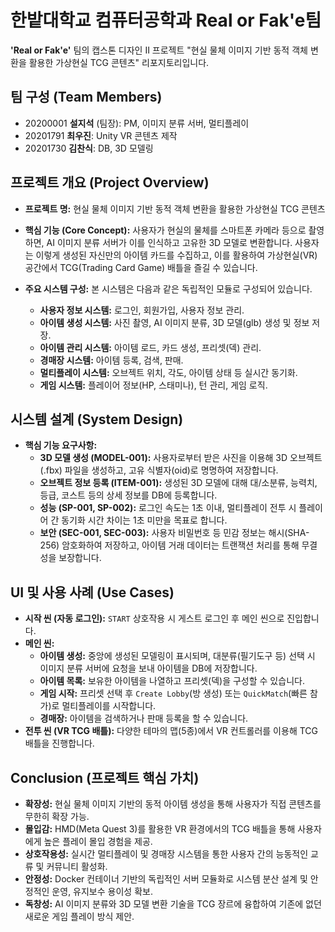 # 한밭대학교 컴퓨터공학과 Real or Fak'e팀

**'Real or Fak'e'** 팀의 캡스톤 디자인 II 프로젝트 "현실 물체 이미지 기반 동적 객체 변환을 활용한 가상현실 TCG 콘텐츠" 리포지토리입니다.

## 팀 구성 (Team Members)

* 20200001 **설지석** (팀장): PM, 이미지 분류 서버, 멀티플레이
* 20201791 **최우진**: Unity VR 콘텐츠 제작
* 20201730 **김찬식**: DB, 3D 모델링

## 프로젝트 개요 (Project Overview)

* **프로젝트 명:** 현실 물체 이미지 기반 동적 객체 변환을 활용한 가상현실 TCG 콘텐츠

* **핵심 기능 (Core Concept):** 사용자가 현실의 물체를 스마트폰 카메라 등으로 촬영하면, AI 이미지 분류 서버가 이를 인식하고 고유한 3D 모델로 변환합니다. 사용자는 이렇게 생성된 자신만의 아이템 카드를 수집하고, 이를 활용하여 가상현실(VR) 공간에서 TCG(Trading Card Game) 배틀을 즐길 수 있습니다.

* **주요 시스템 구성:** 본 시스템은 다음과 같은 독립적인 모듈로 구성되어 있습니다.
    * **사용자 정보 시스템:** 로그인, 회원가입, 사용자 정보 관리.
    * **아이템 생성 시스템:** 사진 촬영, AI 이미지 분류, 3D 모델(glb) 생성 및 정보 저장.
    * **아이템 관리 시스템:** 아이템 로드, 카드 생성, 프리셋(덱) 관리.
    * **경매장 시스템:** 아이템 등록, 검색, 판매.
    * **멀티플레이 시스템:** 오브젝트 위치, 각도, 아이템 상태 등 실시간 동기화.
    * **게임 시스템:** 플레이어 정보(HP, 스태미나), 턴 관리, 게임 로직.

## 시스템 설계 (System Design)
* **핵심 기능 요구사항:**
    * **3D 모델 생성 (MODEL-001):** 사용자로부터 받은 사진을 이용해 3D 오브젝트(.fbx) 파일을 생성하고, 고유 식별자(oid)로 명명하여 저장합니다.
    * **오브젝트 정보 등록 (ITEM-001):** 생성된 3D 모델에 대해 대/소분류, 능력치, 등급, 코스트 등의 상세 정보를 DB에 등록합니다.
    * **성능 (SP-001, SP-002):** 로그인 속도는 1초 이내, 멀티플레이 전투 시 플레이어 간 동기화 시간 차이는 1초 미만을 목표로 합니다.
    * **보안 (SEC-001, SEC-003):** 사용자 비밀번호 등 민감 정보는 해시(SHA-256) 암호화하여 저장하고, 아이템 거래 데이터는 트랜잭션 처리를 통해 무결성을 보장합니다.

## UI 및 사용 사례 (Use Cases)

* **시작 씬 (자동 로그인):** `START` 상호작용 시 게스트 로그인 후 메인 씬으로 진입합니다.
* **메인 씬:**
    * **아이템 생성:** 중앙에 생성된 모델링이 표시되며, 대분류(필기도구 등) 선택 시 이미지 분류 서버에 요청을 보내 아이템을 DB에 저장합니다.
    * **아이템 목록:** 보유한 아이템을 나열하고 프리셋(덱)을 구성할 수 있습니다.
    * **게임 시작:** 프리셋 선택 후 `Create Lobby`(방 생성) 또는 `QuickMatch`(빠른 참가)로 멀티플레이를 시작합니다.
    * **경매장:** 아이템을 검색하거나 판매 등록을 할 수 있습니다.
* **전투 씬 (VR TCG 배틀):** 다양한 테마의 맵(5종)에서 VR 컨트롤러를 이용해 TCG 배틀을 진행합니다.

## Conclusion (프로젝트 핵심 가치)

* **확장성:** 현실 물체 이미지 기반의 동적 아이템 생성을 통해 사용자가 직접 콘텐츠를 무한히 확장 가능.
* **몰입감:** HMD(Meta Quest 3)를 활용한 VR 환경에서의 TCG 배틀을 통해 사용자에게 높은 플레이 몰입 경험을 제공.
* **상호작용성:** 실시간 멀티플레이 및 경매장 시스템을 통한 사용자 간의 능동적인 교류 및 커뮤니티 활성화.
* **안정성:** Docker 컨테이너 기반의 독립적인 서버 모듈화로 시스템 분산 설계 및 안정적인 운영, 유지보수 용이성 확보.
* **독창성:** AI 이미지 분류와 3D 모델 변환 기술을 TCG 장르에 융합하여 기존에 없던 새로운 게임 플레이 방식 제안.
